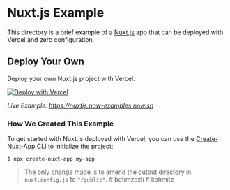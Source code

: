 # Nuxt.js Example

This directory is a brief example of a [Nuxt.js](https://nuxtjs.org) app that can be deployed with Vercel and zero configuration.

## Deploy Your Own

Deploy your own Nuxt.js project with Vercel.

[![Deploy with Vercel](https://vercel.com/button)](https://vercel.com/import/project?template=https://github.com/vercel/vercel/tree/master/examples/nuxtjs)

_Live Example: https://nuxtjs.now-examples.now.sh_

### How We Created This Example

To get started with Nuxt.js deployed with Vercel, you can use the [Create-Nuxt-App CLI](https://www.npmjs.com/package/create-nuxt-app) to initialize the project:

```shell
$ npx create-nuxt-app my-app
```

> The only change made is to amend the output directory in `nuxt.config.js` to `"/public"`.
#   b o t i m z o z l i  
 # kohmitz
